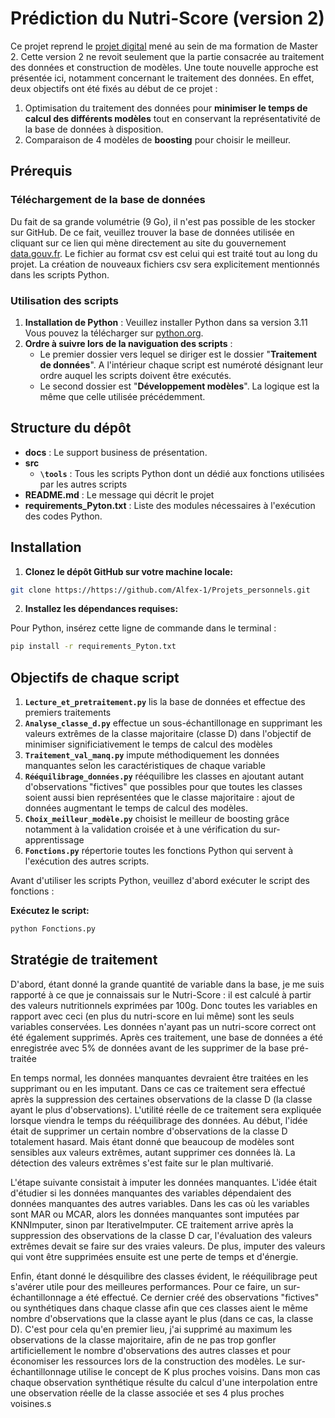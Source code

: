 # Prédiction du Nutri-Score (version 2)

Ce  projet reprend le [projet digital](https://github.com/Alfex-1/Projet_digital) mené au sein de ma formation de Master 2.
Cette version 2 ne revoit seulement que la partie consacrée au traitement des données et construction de modèles. Une toute nouvelle approche est présentée ici, notamment concernant le traitement des données.
En effet, deux objectifs ont été fixés au début de ce projet :
 1. Optimisation du traitement des données pour **minimiser le temps de calcul des différents modèles** tout en conservant la représentativité de la base de données à disposition.
 2. Comparaison de 4 modèles de **boosting** pour choisir le meilleur.

## Prérequis

### Téléchargement de la base de données

Du fait de sa grande volumétrie (9 Go), il n'est pas possible de les stocker sur GitHub. De ce fait, veuillez trouver la base de données utilisée en cliquant sur ce lien qui mène directement au site du gouvernement [data.gouv.fr](https://www.data.gouv.fr/fr/datasets/open-food-facts-produits-alimentaires-ingredients-nutrition-labels/). Le fichier au format csv est celui qui est traité tout au long du projet. La création de nouveaux fichiers csv sera explicitement mentionnés dans les scripts Python.

### Utilisation des scripts

1. **Installation de Python** : Veuillez installer Python dans sa version 3.11 Vous pouvez la télécharger  sur [python.org](https://www.python.org/).
2. **Ordre à suivre lors de la naviguation des scripts** :
    - Le premier dossier vers lequel se diriger est le dossier "**Traitement de données**". A l'intérieur chaque script est numéroté désignant leur ordre auquel les scripts doivent être exécutés.
    - Le second dossier est "**Développement modèles**". La logique est la même que celle utilisée précédemment.
   
## Structure du dépôt 

- __docs__ : Le support business de présentation.      
- __src__      
    - **`\tools`** : Tous les scripts Python dont un dédié aux fonctions utilisées par les autres scripts       
- __README.md__ : Le message qui décrit le projet         
- __requirements_Pyton.txt__ : Liste des modules nécessaires à l'exécution des codes Python.      

## Installation

1. **Clonez le dépôt GitHub sur votre machine locale:** 
```bash
git clone https://https://github.com/Alfex-1/Projets_personnels.git
```

2. **Installez les dépendances requises:**

Pour Python, insérez cette ligne de commande dans le terminal :
```bash
pip install -r requirements_Pyton.txt
```


## Objectifs de chaque script

1. **`Lecture_et_pretraitement.py`** lis la base de données et effectue des premiers traitements
2. **`Analyse_classe_d.py`** effectue un sous-échantillonage en supprimant les valeurs extrêmes de la classe majoritaire (classe D) dans l'objectif de minimiser significiativement le temps de calcul des modèles
3. **`Traitement_val_manq.py`** impute méthodiquement les données manquantes selon les caractéristiques de chaque variable
4. **`Rééquilibrage_données.py`** rééquilibre les classes en ajoutant autant d'observations "fictives" que possibles pour que toutes les classes soient aussi bien représentées que le classe majoritaire : ajout de données augmentant le temps de calcul des modèles.
5. **`Choix_meilleur_modèle.py`** choisist le meilleur de boosting grâce notamment à la validation croisée et à une vérification du sur-apprentissage
6. **`Fonctions.py`** répertorie toutes les fonctions Python qui servent à l'exécution des autres scripts.

Avant d'utiliser les scripts Python, veuillez d'abord exécuter le script des fonctions :

**Exécutez le script:** 
```bash
python Fonctions.py  
```

## Stratégie de traitement

D'abord, étant donné la grande quantité de variable dans la base, je me suis rapporté à ce que je connaissais sur le Nutri-Score : il est calculé à partir des valeurs nutritionnels exprimées par 100g. Donc toutes les variables en rapport avec ceci (en plus du nutri-score en lui même) sont les seuls variables conservées.
Les données n'ayant pas un nutri-score correct ont été également supprimés.
Après ces traitement, une base de données a été enregistrée avec 5% de données avant de les supprimer de la base pré-traitée

En temps normal, les données manquantes devraient être traitées en les supprimant ou en les imputant. Dans ce cas ce traitement sera effectué après la suppression des certaines observations de la classe D (la classe ayant le plus d'observations). L'utilité réelle de ce traitement sera expliquée lorsque viendra le temps du rééquilibrage des données. Au début, l'idée était de supprimer un certain nombre d'observations de la classe D totalement hasard. Mais étant donné que beaucoup de modèles sont sensibles aux valeurs extrêmes, autant supprimer ces données là. La détection des valeurs extrêmes s'est faite sur le plan multivarié.

L'étape suivante consistait à imputer les données manquantes. L'idée était d'étudier si les données manquantes des variables dépendaient des données manquantes des autres variables. Dans les cas où les variables sont MAR ou MCAR, alors les données manquantes sont imputées par KNNImputer, sinon par IterativeImputer. CE traitement arrive après la suppression des observations de la classe D car, l'évaluation des valeurs extrêmes devait se faire sur des vraies valeurs. De plus, imputer des valeurs qui vont être supprimées ensuite est une perte de temps et d'énergie.

Enfin, étant donné le désquilibre des classes évident, le rééquilibrage peut s'avérer utile pour des meilleures performances. Pour ce faire, un sur-échantillonnage a été effectué. Ce dernier créé des observations "fictives" ou synthétiques dans chaque classe afin que ces classes aient le même nombre d'observations que la classe ayant le plus (dans ce cas, la classe D). C'est pour cela qu'en premier lieu, j'ai supprimé au maximum les observations de la classe majoritaire, afin de ne pas trop gonfler artificiellement le nombre d'observations des autres classes et pour économiser les ressources lors de la construction des modèles. Le sur-échantillonnage utilise le concept de K plus proches voisins. Dans mon cas chaque observation synthétique résulte du calcul d'une interpolation entre une observation réelle de la classe associée et ses 4 plus proches voisines.s